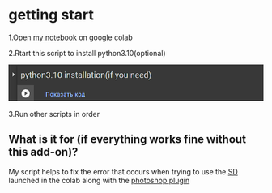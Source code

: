 # getting start

1.Open [my notebook](https://colab.research.google.com/github/acup1/fast_stable_diffusion_AUTOMATIC1111_python3.10installer/blob/main/fast_stable_diffusion_AUTOMATIC1111_python3_10installer_by_Acup.ipynb) on google colab

2.Rtart this script to install python3.10(optional)

![](.gitbook/assets/image.png)

3.Run other scripts in order

## What is it for (if everything works fine without this add-on)?

My script helps to fix the error that occurs when trying to use the [SD](https://github.com/AUTOMATIC1111/stable-diffusion-webui) launched in the colab along with the [photoshop plugin](https://github.com/isekaidev/stable.art)
